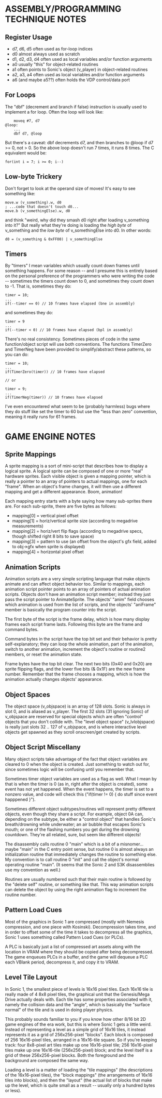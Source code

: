 ASSEMBLY/PROGRAMMING TECHNIQUE NOTES
========================================================================================================================

Register Usage
------------------------------------------------------------

- d7, d6, d5 often used as for-loop indices
- d0 almost always used as scratch
- d1, d2, d3, d4 often used as local variables and/or function arguments
- a0 usually "this" for object-related routines
- a1 often points to Sonic's object (v_player) in object-related routines
- a2, a3, a4 often used as local variables and/or function arguments
- a6 (and maybe a5??) often holds the VDP control/data port

For Loops
------------------------------------------------------------

The "dbf" (decrement and branch if false) instruction is usually used to implement a for loop. Often the loop will look
like:

		moveq #7, d7
	@loop:
		...
		dbf d7, @loop

But there's a caveat: dbf decrements d7, and then branches to @loop if d7 >= 0, not > 0. So the above loop doesn't run 7
times, it runs 8 times. The C equivalent would be:

	for(int i = 7; i >= 0; i--)

Low-byte Trickery
------------------------------------------------------------

Don't forget to look at the operand size of moves! It's easy to see something like:

	move.w (v_something).w, d0
	; ...code that doesn't touch d0...
	move.b (v_somethingElse).w, d0

and think "weird, why did they smash d0 right after loading v_something into it?" But really what they're doing is
loading the *high byte* of v_something and the *low byte* of v_somethingElse into d0. In other words:

	d0 = (v_something & 0xFF00) | v_somethingElse

Timers
------------------------------------------------------------

By "timers" I mean variables which usually count down frames until something happens. For some reason -- and I presume
this is entirely based on the personal preference of the programmers who were writing the code -- sometimes the timers
count down to 0, and sometimes they count down to -1. That is, sometimes they do:

	timer = 10;
	...
	if(--timer == 0) // 10 frames have elapsed (bne in assembly)

and sometimes they do:

	timer = 9
	...
	if(--timer < 0) // 10 frames have elapsed (bpl in assembly)

There's no real consistency. Sometimes pieces of code in the same function/object script will use both conventions. The
functions TimerZero and TimerNeg have been provided to simplify/abstract these patterns, so you can do:

	timer = 10;
	...
	if(TimerZero(timer)) // 10 frames have elapsed

	// or

	timer = 9;
	...
	if(TimerNeg(timer)) // 10 frames have elapsed

I've even encountered what seem to be (probably harmless) bugs where they do stuff like set the timer to 60 but use the
"less than zero" convention, meaning it really runs for 61 frames.

GAME ENGINE NOTES
========================================================================================================================

Sprite Mappings
------------------------------------------------------------

A sprite mapping is a sort of mini-script that describes how to display a logical sprite. A logical sprite can be
composed of one or more "real" hardware sprites. Each visible object is given a mapping pointer, which is really a
pointer to an array of pointers to actual mappings, one for each "frame". When an object's frame changes, it will then
use a different mapping and get a different appearance. Boom, animation!

Each mapping entry starts with a byte saying how many sub-sprites there are. For each sub-sprite, there are five bytes
as follows:

- mapping[0] = vertical pixel offset
- mapping[1] = horiz/vertical sprite size (according to megadrive measurements)
- mapping[2] = horiz/vert flip flags (according to megadrive specs, though shifted right 8 bits to save space)
- mapping[3] = pattern to use (an offset from the object's gfx field, added to obj->gfx when sprite is displayed)
- mapping[4] = horizontal pixel offset

Animation Scripts
------------------------------------------------------------

Animation scripts are a very simple scripting language that make objects animate and can affect object behavior too.
Similar to mappings, each animation script pointer points to an array of pointers of actual animation scripts. Objects
don't have an animation script member; instead they just pass the script pointer to AnimateSprite. The objects' "anim"
field chooses which animation is used from the list of scripts, and the objects' "aniFrame" member is basically the
program counter into the script.

The first byte of the script is the frame delay, which is how many display frames each script frame lasts. Following
this byte are the frame and command bytes.

Command bytes in the script have the top bit set and their behavior is pretty self-explanatory; they can loop the whole
animation, part of the animation, switch to another animation, increment the object's routine or routine2 members, or
reset the animation state.

Frame bytes have the top bit clear. The next two bits (0x40 and 0x20) are sprite flipping flags, and the lower five bits
(& 0x1F) are the new frame number. Remember that the frame chooses a mapping, which is how the animation actually
changes objects' appearance.

Object Spaces
------------------------------------------------------------

The object space (v_objspace) is an array of 128 slots. Sonic is always in slot 0, and is aliased as v_player. The first
32 slots (31 ignoring Sonic) of v_objspace are reserved for special objects which are often "control" objects that you
don't collide with. The "level object space" (v_lvlobjspace) is really just slots 32 .. 127 of v_objspace, and is where
interactive level objects get spawned as they scroll onscreen/get created by scripts.

Object Script Miscellany
------------------------------------------------------------

Many object scripts take advantage of the fact that object variables are cleared to 0 when the object is created. Just
something to watch out for, since sometimes logic will be confusing until you remember that.

Sometimes timer object variables are used as a flag as well. What I mean by that is when the timer is 0 (as in, right
after the object is created), some event has not yet happened. When the event happens, the timer is set to a nonzero
value, and code will check this ("if(timer != 0) { do stuff since event happpened }").

Sometimes different object subtypes/routines will represent pretty different objects, even though they share a script.
For example, object 0A can, depending on the subtype, be either a "control object" that handles Sonic's breath/drowning
while underwater; an air bubble that escapes Sonic's mouth; or one of the flashing numbers you get during the drowning
countdown. They're all related, sure, but seem like different objects!

The disassembly calls routine 0 "main" which is a bit of a misnomer... maybe "main" in the C entry point sense, but
routine 0 is almost always an initialization routine that immediately changes the routine to something else. My
convention is to call routine 0 "init" and call the object's normal operating routine "main". (It seems that the Sonic 2
and S3K disassemblies use my convention as well.)

Routines are usually numbered such that their main routine is followed by the "delete self" routine, or something like
that. This way animation scripts can delete the object by using the right animation flag to increment the routine
number.

Pattern Load Cues
------------------------------------------------------------

Most of the graphics in Sonic 1 are compressed (mostly with Nemesis compression, and one piece with Kosinski).
Decompression takes time, and in order to offset some of the time it takes to decompress all the graphics, Sonic 1 uses
something called Pattern Load Cues (or PLCs).

A PLC is basically just a list of compressed art assets along with the location in VRAM where they should be copied
after being decompressed. The game enqueues PLCs in a buffer, and the game will dequeue a PLC each VBlank period,
decompress it, and copy it to VRAM.

Level Tile Layout
------------------------------------------------------------

In Sonic 1, the smallest piece of levels is 16x16 pixel tiles. Each 16x16 tile is really made of 4 8x8 pixel tiles, the
graphical unit that the Genesis/Mega Drive actually deals with. Each tile has some properties associated with it, namely
the collision data and the "angle", which is basically the "surface normal" of the tile and is used in doing player
physics.

This probably sounds familiar to you if you know how other 8/16 bit 2D game engines of the era work, but this is where
Sonic 1 gets a little weird. Instead of representing a level as a simple grid of 16x16 tiles, it instead represents it
as a grid of 256x256-pixel "blocks". Each block is composed of 256 16x16-pixel tiles, arranged in a 16x16-tile square.
So if you're keeping track: four 8x8-pixel art tiles make up one 16x16-pixel tile; 256 16x16-pixel tiles make up one
16x16-tile (256x256-pixel) block; and the level itself is a grid of these 256x256-pixel blocks. Both the foreground and
the background are composed the same way.

Loading a level is a matter of loading the "tile mappings" (the descriptions of the 16x16-pixel tiles), the "block
mappings" (the arrangements of 16x16 tiles into blocks), and then the "layout" (the actual list of blocks that make up
the level, which is quite small as a result -- usually only a hundred bytes or less).